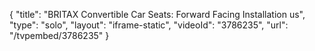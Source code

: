 {
    "title": "BRITAX Convertible Car Seats: Forward Facing Installation us",
    "type": "solo",
    "layout": "iframe-static",
    "videoId": "3786235",
    "url": "\/tvpembed\/3786235"
}